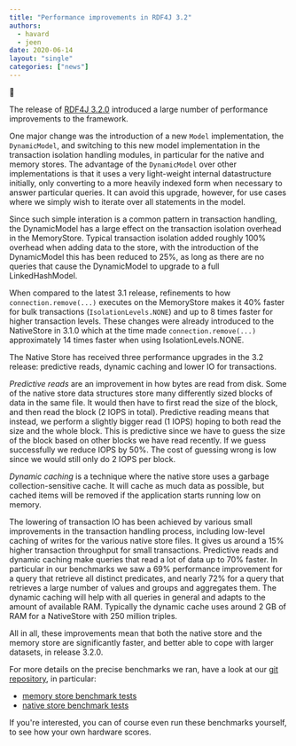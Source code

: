 ```yaml
---
title: "Performance improvements in RDF4J 3.2"
authors:
  - havard
  - jeen
date: 2020-06-14
layout: "single"
categories: ["news"]
---
```

<div class="big-emoji">&#x1F680;</div>

The release of [RDF4J 3.2.0](/release-notes/3.2.0/) introduced a large number
of performance improvements to the framework. 

One major change was the introduction of a new `Model` implementation, the
`DynamicModel`, and switching to this new model implementation in the
transaction isolation handling modules, in particular for the native and memory
stores. The advantage of the `DynamicModel` over other implementations is that
it uses a very light-weight internal datastructure initially, only converting
to a more heavily indexed form when necessary to answer particular queries. It
can avoid this upgrade, however, for use cases where we simply wish to iterate
over all statements in the model. 

Since such simple interation is a common pattern in transaction handling, the
DynamicModel has a large effect on the transaction isolation overhead in the
MemoryStore. Typical transaction isolation added roughly 100% overhead when
adding data to the store, with the introduction of the DynamicModel this has
been reduced to 25%, as long as there are no queries that cause the
DynamicModel to upgrade to a full LinkedHashModel.

When compared to the latest 3.1 release, refinements to how
`connection.remove(...)` executes on the MemoryStore makes it 40% faster for
bulk transactions (`IsolationLevels.NONE`) and up to 8 times faster for higher
transaction levels. These changes were already introduced to the NativeStore in
3.1.0 which at the time made `connection.remove(...)` approximately 14 times faster
when using IsolationLevels.NONE.

The Native Store has received three performance upgrades in the 3.2 release:
predictive reads, dynamic caching and lower IO for transactions. 

_Predictive reads_ are an improvement in how bytes are read from disk. Some of
the native store data structures store many differently sized blocks of data in
the same file.  It would then have to first read the size of the block, and
then read the block (2 IOPS in total). Predictive reading means that instead,
we perform a slightly bigger read (1 IOPS) hoping to both read the size and the
whole block. This is predictive since we have to guess the size of the block
based on other blocks we have read recently. If we guess successfully we reduce
IOPS by 50%. The cost of guessing wrong is low since we would still only do 2
IOPS per block.

_Dynamic caching_ is a technique where the native store uses a garbage
collection-sensitive cache. It will cache as much data as possible, but cached
items will be removed if the application starts running low on memory.

The lowering of transaction IO has been achieved by various small improvements
in the transaction handling process, including low-level caching of writes for
the various native store files. It gives us around a 15% higher transaction
throughput for small transactions. Predictive reads and dynamic caching make
queries that read a lot of data up to 70% faster. In particular in our
benchmarks we saw a 69% performance improvement for a query that retrieve all
distinct predicates, and nearly 72% for a query that retrieves a large number
of values and groups and aggregates them.  The dynamic caching will help with
all queries in general and adapts to the amount of available RAM.  Typically
the dynamic cache uses around 2 GB of RAM for a NativeStore with 250 million
triples.

All in all, these improvements mean that both the native store and the memory
store are significantly faster, and better able to cope with larger datasets,
in release 3.2.0.

For more details on the precise benchmarks we ran, have a look at our [git repository](https://github.com/eclipse/rdf4j), in particular:

  - [memory store benchmark tests](https://github.com/eclipse/rdf4j/tree/master/core/sail/memory/src/test/java/org/eclipse/rdf4j/sail/memory/benchmark)
  - [native store benchmark tests](https://github.com/eclipse/rdf4j/tree/master/core/sail/nativerdf/src/test/java/org/eclipse/rdf4j/sail/nativerdf/benchmark)

If you're interested, you can of course even run these benchmarks yourself, to see how your own hardware scores.
